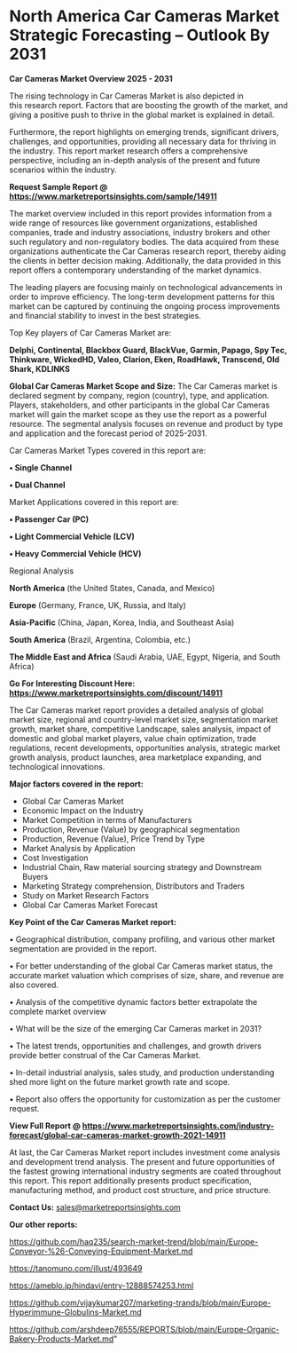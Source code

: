 # North America Car Cameras Market Strategic Forecasting – Outlook By 2031

<Strong> Car Cameras Market Overview 2025 - 2031</strong>

The rising technology in Car Cameras Market is also depicted in this research report. Factors that are boosting the growth of the market, and giving a positive push to thrive in the global market is explained in detail.

Furthermore, the report highlights on emerging trends, significant drivers, challenges, and opportunities, providing all necessary data for thriving in the industry. This report market research offers a comprehensive perspective, including an in-depth analysis of the present and future scenarios within the industry.

<strong>Request Sample Report @ <a href=https://www.marketreportsinsights.com/sample/14911>https://www.marketreportsinsights.com/sample/14911</a></strong>

The market overview included in this report provides information from a wide range of resources like government organizations, established companies, trade and industry associations, industry brokers and other such regulatory and non-regulatory bodies. The data acquired from these organizations authenticate the Car Cameras research report, thereby aiding the clients in better decision making. Additionally, the data provided in this report offers a contemporary understanding of the market dynamics.

The leading players are focusing mainly on technological advancements in order to improve efficiency. The long-term development patterns for this market can be captured by continuing the ongoing process improvements and financial stability to invest in the best strategies.

Top Key players of Car Cameras Market are:

<strong>Delphi, Continental, Blackbox Guard, BlackVue, Garmin, Papago, Spy Tec, Thinkware, WickedHD, Valeo, Clarion, Eken, RoadHawk, Transcend, Old Shark, KDLINKS</strong>

<strong><b>Global Car Cameras Market Scope and Size:</b></strong>
The Car Cameras market is declared segment by company, region (country), type, and application. Players, stakeholders, and other participants in the global Car Cameras market will gain the market scope as they use the report as a powerful resource. The segmental analysis focuses on revenue and product by type and application and the forecast period of 2025-2031.

Car Cameras Market Types covered in this report are:

<strong>• Single Channel

• Dual Channel</strong>

Market Applications covered in this report are:

<strong>• Passenger Car (PC)

• Light Commercial Vehicle (LCV)

• Heavy Commercial Vehicle (HCV)</strong> 

Regional Analysis

<strong>North America</strong> (the United States, Canada, and Mexico)

<strong>Europe</strong> (Germany, France, UK, Russia, and Italy)

<strong>Asia-Pacific</strong> (China, Japan, Korea, India, and Southeast Asia)

<strong>South America</strong> (Brazil, Argentina, Colombia, etc.)

<strong>The Middle East and Africa</strong> (Saudi Arabia, UAE, Egypt, Nigeria, and South Africa)

<strong>Go For Interesting Discount Here: <a href=https://www.marketreportsinsights.com/discount/14911>https://www.marketreportsinsights.com/discount/14911</a></strong>

The Car Cameras market report provides a detailed analysis of global market size, regional and country-level market size, segmentation market growth, market share, competitive Landscape, sales analysis, impact of domestic and global market players, value chain optimization, trade regulations, recent developments, opportunities analysis, strategic market growth analysis, product launches, area marketplace expanding, and technological innovations.

<strong><b>Major factors covered in the report:</b></strong>
<ul>
  <li>Global Car Cameras Market </li>
  <li>Economic Impact on the Industry</li>
  <li>Market Competition in terms of Manufacturers</li>
  <li>Production, Revenue (Value) by geographical segmentation</li>
  <li>Production, Revenue (Value), Price Trend by Type</li>
  <li>Market Analysis by Application</li>
  <li>Cost Investigation</li>
  <li>Industrial Chain, Raw material sourcing strategy and Downstream Buyers</li>
  <li>Marketing Strategy comprehension, Distributors and Traders</li>
  <li>Study on Market Research Factors</li>
  <li>Global Car Cameras Market Forecast</li>
</ul>

<strong><b>Key Point of the Car Cameras Market report:</b></strong>

• Geographical distribution, company profiling, and various other market segmentation are provided in the report.

• For better understanding of the global Car Cameras market status, the accurate market valuation which comprises of size, share, and revenue are also covered.

• Analysis of the competitive dynamic factors better extrapolate the complete market overview

• What will be the size of the emerging Car Cameras market in 2031?

• The latest trends, opportunities and challenges, and growth drivers provide better construal of the Car Cameras Market.

• In-detail industrial analysis, sales study, and production understanding shed more light on the future market growth rate and scope.

• Report also offers the opportunity for customization as per the customer request.

<strong><b>View Full Report @ <a href=https://www.marketreportsinsights.com/industry-forecast/global-car-cameras-market-growth-2021-14911>https://www.marketreportsinsights.com/industry-forecast/global-car-cameras-market-growth-2021-14911</a></b></strong>


At last, the Car Cameras Market report includes investment come analysis and development trend analysis. The present and future opportunities of the fastest growing international industry segments are coated throughout this report. This report additionally presents product specification, manufacturing method, and product cost structure, and price structure.

<strong>Contact Us:</strong>
sales@marketreportsinsights.com

<strong>Our other reports:</strong>

<a href=https://github.com/haq235/search-market-trend/blob/main/Europe-Conveyor-%26-Conveying-Equipment-Market.md>https://github.com/haq235/search-market-trend/blob/main/Europe-Conveyor-%26-Conveying-Equipment-Market.md</a>

<a href=https://tanomuno.com/illust/493649>https://tanomuno.com/illust/493649</a>

<a href=https://ameblo.jp/hindavi/entry-12888574253.html>https://ameblo.jp/hindavi/entry-12888574253.html</a>

<a href=https://github.com/vijaykumar207/marketing-trands/blob/main/Europe-Hyperimmune-Globulins-Market.md>https://github.com/vijaykumar207/marketing-trands/blob/main/Europe-Hyperimmune-Globulins-Market.md</a>

<a href=https://github.com/arshdeep76555/REPORTS/blob/main/Europe-Organic-Bakery-Products-Market.md>https://github.com/arshdeep76555/REPORTS/blob/main/Europe-Organic-Bakery-Products-Market.md</a>"

